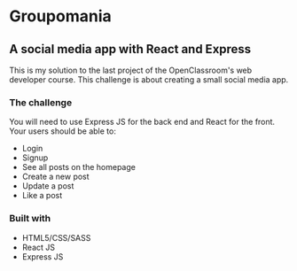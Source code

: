 # Groupomania
## A social media app with React and Express

This is my solution to the last project of the OpenClassroom's web developer course. This challenge is  about creating a small social media app.

### The challenge

You will need to use Express JS for the back end and React for the front. Your users should be able to:

- Login
- Signup
- See all posts on the homepage
- Create a new post 
- Update a post 
- Like a post 


### Built with

- HTML5/CSS/SASS
- React JS
- Express JS


